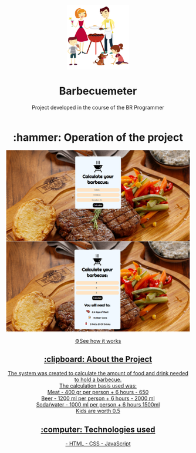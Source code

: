 <div align="center">
<img  width="170px" src="/family.png" alt="logomarca" >
</div>

<h1 align="center" font-size="20px">Barbecuemeter</h1>

<div align="center" >
   Project developed in the course of the BR Programmer
</div>
<br>

<h1 align="center" > :hammer: Operation of the project </h1>

<p align="center" >
<img  width="500px" src="/modelo.png" alt="modelo" >
</p>


<div align="center">
<a href="https://lorenagrazy.github.io/Babecuemeter/">⚙️See how it works</
<div/>  
  
<br>


<h2 align="center"> :clipboard: About the Project </h2>
  
   
<div align="center">
The system was created to calculate the amount of food and drink needed to hold a barbecue.
</br>
The calculation basis used was:
</br>
Meat - 400 gr per person + 6 hours - 650
<br>
Beer - 1200 ml per person + 6 hours - 2000 ml
<br>
Soda/water - 1000 ml per person + 6 hours 1500ml
<br>
Kids are worth 0.5
<br>
</div>

<h2 align="center"> :computer: Technologies used </h2>
<div align="center">
- HTML
- CSS
- JavaScript

</div>

